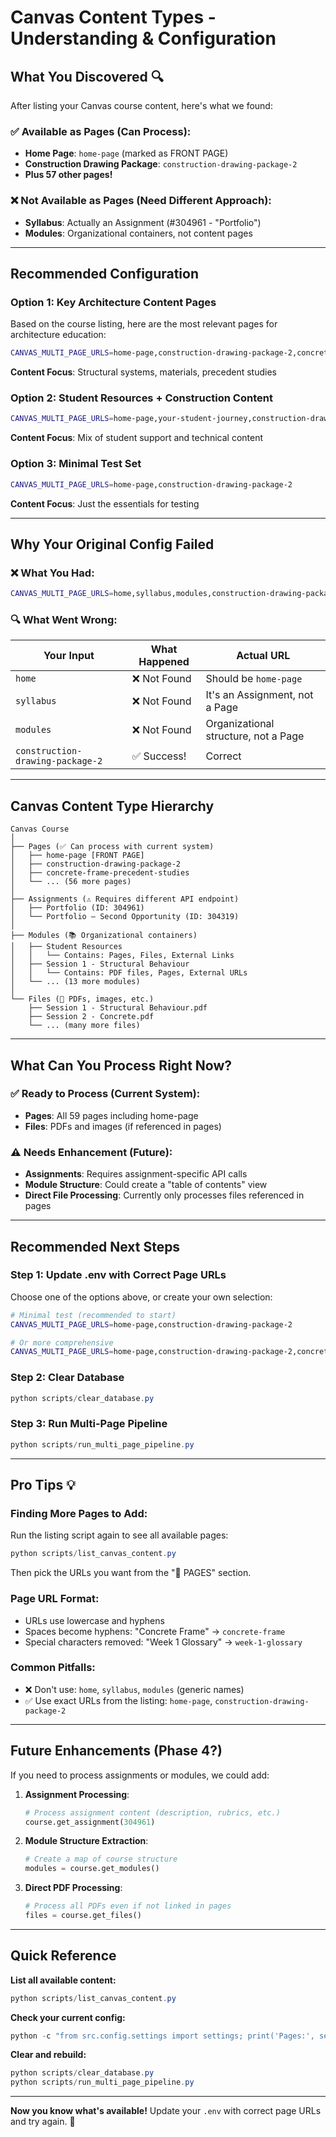 # Canvas Content Types - Understanding & Configuration

## What You Discovered 🔍

After listing your Canvas course content, here's what we found:

### ✅ Available as Pages (Can Process):
- **Home Page**: `home-page` (marked as FRONT PAGE)
- **Construction Drawing Package**: `construction-drawing-package-2`
- **Plus 57 other pages!**

### ❌ Not Available as Pages (Need Different Approach):
- **Syllabus**: Actually an Assignment (#304961 - "Portfolio")
- **Modules**: Organizational containers, not content pages

---

## Recommended Configuration

### Option 1: Key Architecture Content Pages

Based on the course listing, here are the most relevant pages for architecture education:

```bash
CANVAS_MULTI_PAGE_URLS=home-page,construction-drawing-package-2,concrete-frame-precedent-studies,advance-concrete-formation,advance-steel-fabrication,advances-double-layered-timber-folding,mass-timber-in-architecture,example-structures-and-building-skins
```

**Content Focus**: Structural systems, materials, precedent studies

### Option 2: Student Resources + Construction Content

```bash
CANVAS_MULTI_PAGE_URLS=home-page,your-student-journey,construction-drawing-package-2,concrete-frame-precedent-studies,advance-concrete-formation,advance-steel-fabrication
```

**Content Focus**: Mix of student support and technical content

### Option 3: Minimal Test Set

```bash
CANVAS_MULTI_PAGE_URLS=home-page,construction-drawing-package-2
```

**Content Focus**: Just the essentials for testing

---

## Why Your Original Config Failed

### ❌ What You Had:
```bash
CANVAS_MULTI_PAGE_URLS=home,syllabus,modules,construction-drawing-package-2
```

### 🔍 What Went Wrong:

| Your Input | What Happened | Actual URL |
|-----------|---------------|------------|
| `home` | ❌ Not Found | Should be `home-page` |
| `syllabus` | ❌ Not Found | It's an Assignment, not a Page |
| `modules` | ❌ Not Found | Organizational structure, not a Page |
| `construction-drawing-package-2` | ✅ Success! | Correct |

---

## Canvas Content Type Hierarchy

```
Canvas Course
│
├── Pages (✅ Can process with current system)
│   ├── home-page [FRONT PAGE]
│   ├── construction-drawing-package-2
│   ├── concrete-frame-precedent-studies
│   └── ... (56 more pages)
│
├── Assignments (⚠️ Requires different API endpoint)
│   ├── Portfolio (ID: 304961)
│   └── Portfolio – Second Opportunity (ID: 304319)
│
├── Modules (📚 Organizational containers)
│   ├── Student Resources
│   │   └── Contains: Pages, Files, External Links
│   ├── Session 1 - Structural Behaviour
│   │   └── Contains: PDF files, Pages, External URLs
│   └── ... (13 more modules)
│
└── Files (📄 PDFs, images, etc.)
    ├── Session 1 - Structural Behaviour.pdf
    ├── Session 2 - Concrete.pdf
    └── ... (many more files)
```

---

## What Can You Process Right Now?

### ✅ Ready to Process (Current System):
- **Pages**: All 59 pages including home-page
- **Files**: PDFs and images (if referenced in pages)

### ⚠️ Needs Enhancement (Future):
- **Assignments**: Requires assignment-specific API calls
- **Module Structure**: Could create a "table of contents" view
- **Direct File Processing**: Currently only processes files referenced in pages

---

## Recommended Next Steps

### Step 1: Update .env with Correct Page URLs

Choose one of the options above, or create your own selection:

```bash
# Minimal test (recommended to start)
CANVAS_MULTI_PAGE_URLS=home-page,construction-drawing-package-2

# Or more comprehensive
CANVAS_MULTI_PAGE_URLS=home-page,construction-drawing-package-2,concrete-frame-precedent-studies,advance-concrete-formation,advance-steel-fabrication,advances-double-layered-timber-folding
```

### Step 2: Clear Database

```powershell
python scripts/clear_database.py
```

### Step 3: Run Multi-Page Pipeline

```powershell
python scripts/run_multi_page_pipeline.py
```

---

## Pro Tips 💡

### Finding More Pages to Add:

Run the listing script again to see all available pages:
```powershell
python scripts/list_canvas_content.py
```

Then pick the URLs you want from the "📄 PAGES" section.

### Page URL Format:
- URLs use lowercase and hyphens
- Spaces become hyphens: "Concrete Frame" → `concrete-frame`
- Special characters removed: "Week 1 Glossary" → `week-1-glossary`

### Common Pitfalls:
- ❌ Don't use: `home`, `syllabus`, `modules` (generic names)
- ✅ Use exact URLs from the listing: `home-page`, `construction-drawing-package-2`

---

## Future Enhancements (Phase 4?)

If you need to process assignments or modules, we could add:

1. **Assignment Processing**:
   ```python
   # Process assignment content (description, rubrics, etc.)
   course.get_assignment(304961)
   ```

2. **Module Structure Extraction**:
   ```python
   # Create a map of course structure
   modules = course.get_modules()
   ```

3. **Direct PDF Processing**:
   ```python
   # Process all PDFs even if not linked in pages
   files = course.get_files()
   ```

---

## Quick Reference

**List all available content:**
```powershell
python scripts/list_canvas_content.py
```

**Check your current config:**
```powershell
python -c "from src.config.settings import settings; print('Pages:', settings.multi_page_urls_list)"
```

**Clear and rebuild:**
```powershell
python scripts/clear_database.py
python scripts/run_multi_page_pipeline.py
```

---

**Now you know what's available!** Update your `.env` with correct page URLs and try again. 🚀
